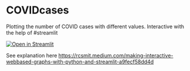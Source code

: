 # COVIDcases
Plotting the number of COVID cases with different values. Interactive with the help of #streamlit

[![Open in Streamlit](https://static.streamlit.io/badges/streamlit_badge_black_white.svg)](https://share.streamlit.io/rcsmit/covidcases/main/number_of_cases_interactive.py)


See explanation here 
https://rcsmit.medium.com/making-interactive-webbased-graphs-with-python-and-streamlit-a9fecf58dd4d
